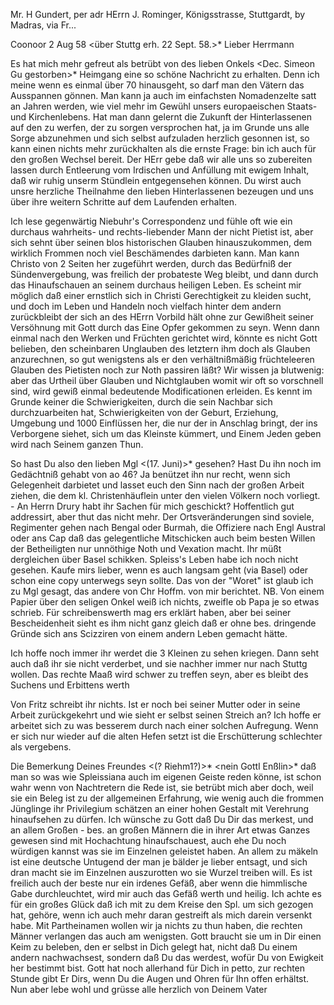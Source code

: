 Mr. H Gundert, per adr HErrn J. Rominger, Königsstrasse, Stuttgardt, by Madras, via Fr...

 Coonoor 2 Aug 58
 <über Stuttg erh. 22 Sept. 58.>*
Lieber Herrmann

Es hat mich mehr gefreut als betrübt von des lieben Onkels <Dec. Simeon Gu gestorben>* Heimgang eine so schöne Nachricht zu erhalten. Denn ich meine wenn es einmal über 70 hinausgeht, so darf man den Vätern das Ausspannen gönnen. Man kann ja auch im einfachsten Nomadenzelte satt an Jahren werden, wie viel mehr im Gewühl unsers europaeischen Staats- und Kirchenlebens. Hat man dann gelernt die Zukunft der Hinterlassenen auf den zu werfen, der zu sorgen versprochen hat, ja im Grunde uns alle Sorge abzunehmen und sich selbst aufzuladen herzlich gesonnen ist, so kann einen nichts mehr zurückhalten als die ernste Frage: bin ich auch für den großen Wechsel bereit. Der HErr gebe daß wir alle uns so zubereiten lassen durch Entleerung vom Irdischen und Anfüllung mit ewigem Inhalt, daß wir ruhig unserm Stündlein entgegensehen können. Du wirst auch unsre herzliche Theilnahme den lieben Hinterlassenen bezeugen und uns über ihre weitern Schritte auf dem Laufenden erhalten.

Ich lese gegenwärtig Niebuhr's Correspondenz und fühle oft wie ein durchaus wahrheits- und rechts-liebender Mann der nicht Pietist ist, aber sich sehnt über seinen blos historischen Glauben hinauszukommen, dem wirklich Frommen noch viel Beschämendes darbieten kann. Man kann Christo von 2 Seiten her zugeführt werden, durch das Bedürfniß der Sündenvergebung, was freilich der probateste Weg bleibt, und dann durch das Hinaufschauen an seinem durchaus heiligen Leben. Es scheint mir möglich daß einer ernstlich sich in Christi Gerechtigkeit zu kleiden sucht, und doch im Leben und Handeln noch vielfach hinter dem andern zurückbleibt der sich an des HErrn Vorbild hält ohne zur Gewißheit seiner Versöhnung mit Gott durch das Eine Opfer gekommen zu seyn. Wenn dann einmal nach den Werken und Früchten gerichtet wird, könnte es nicht Gott belieben, den scheinbaren Unglauben des letztern ihm doch als Glauben anzurechnen, so gut wenigstens als er den verhältnißmäßig früchteleeren Glauben des Pietisten noch zur Noth passiren läßt? Wir wissen ja blutwenig: aber das Urtheil über Glauben und Nichtglauben womit wir oft so vorschnell sind, wird gewiß einmal bedeutende Modificationen erleiden. Es kennt im Grunde keiner die Schwierigkeiten, durch die sein Nachbar sich durchzuarbeiten hat, Schwierigkeiten von der Geburt, Erziehung, Umgebung und 1000 Einflüssen her, die nur der in Anschlag bringt, der ins Verborgene siehet, sich um das Kleinste kümmert, und Einem Jeden geben wird nach Seinem ganzen Thun.

So hast Du also den lieben Mgl <(17. Juni)>* gesehen? Hast Du ihn noch im Gedächtniß gehabt von ao 46? Ja benützet ihn nur recht, wenn sich Gelegenheit darbietet und lasset euch den Sinn nach der großen Arbeit ziehen, die dem kl. Christenhäuflein unter den vielen Völkern noch vorliegt. - An Herrn Drury habt ihr Sachen für mich geschickt? Hoffentlich gut addressirt, aber thut das nicht mehr. Der Ortsveränderungen sind soviele, Regimenter gehen nach Bengal oder Burmah, die Offiziere nach Engl Austral oder ans Cap daß das gelegentliche Mitschicken auch beim besten Willen der Betheiligten nur unnöthige Noth und Vexation macht. Ihr müßt dergleichen über Basel schikken. Spleiss's Leben habe ich noch nicht gesehen. Kaufe mirs lieber, wenn es auch langsam geht (via Basel) oder schon eine copy unterwegs seyn sollte. Das von der "Woret" ist glaub ich zu Mgl gesagt, das andere von Chr Hoffm. von mir berichtet. NB. Von einem Papier über den seligen Onkel weiß ich nichts, zweifle ob Papa je so etwas schrieb. Für schreibenswerth mag ers erklärt haben, aber bei seiner Bescheidenheit sieht es ihm nicht ganz gleich daß er ohne bes. dringende Gründe sich ans Scizziren von einem andern Leben gemacht hätte.

Ich hoffe noch immer ihr werdet die 3 Kleinen zu sehen kriegen. Dann seht auch daß ihr sie nicht verderbet, und sie nachher immer nur nach Stuttg wollen. Das rechte Maaß wird schwer zu treffen seyn, aber es bleibt des Suchens und Erbittens werth

Von Fritz schreibt ihr nichts. Ist er noch bei seiner Mutter oder in seine Arbeit zurückgekehrt und wie sieht er selbst seinen Streich an? Ich hoffe er arbeitet sich zu was besserem durch nach einer solchen Aufregung. Wenn er sich nur wieder auf die alten Hefen setzt ist die Erschütterung schlechter als vergebens.

Die Bemerkung Deines Freundes <(? Riehm1?)>* <nein Gottl Enßlin>* daß man so was wie Spleissiana auch im eigenen Geiste reden könne, ist schon wahr wenn von Nachtretern die Rede ist, sie betrübt mich aber doch, weil sie ein Beleg ist zu der allgemeinen Erfahrung, wie wenig auch die frommen Jünglinge ihr Privilegium schätzen an einer hohen Gestalt mit Verehrung hinaufsehen zu dürfen. Ich wünsche zu Gott daß Du Dir das merkest, und an allem Großen - bes. an großen Männern die in ihrer Art etwas Ganzes gewesen sind mit Hochachtung hinaufschauest, auch ehe Du noch würdigen kannst was sie im Einzelnen geleistet haben. An allem zu mäkeln ist eine deutsche Untugend der man je bälder je lieber entsagt, und sich dran macht sie im Einzelnen auszurotten wo sie Wurzel treiben will. Es ist freilich auch der beste nur ein irdenes Gefäß, aber wenn die himmlische Gabe durchleuchtet, wird mir auch das Gefäß werth und heilig. Ich achte es für ein großes Glück daß ich mit zu dem Kreise den Spl. um sich gezogen hat, gehöre, wenn ich auch mehr daran gestreift als mich darein versenkt habe. Mit Partheinamen wollen wir ja nichts zu thun haben, die rechten Männer verlangen das auch am wenigsten. Gott braucht sie um in Dir einen Keim zu beleben, den er selbst in Dich gelegt hat, nicht daß Du einem andern nachwachsest, sondern daß Du das werdest, wofür Du von Ewigkeit her bestimmt bist. Gott hat noch allerhand für Dich in petto, zur rechten Stunde gibt Er Dirs, wenn Du die Augen und Ohren für Ihn offen erhältst. Nun aber lebe wohl und grüsse alle herzlich von
 Deinem Vater

